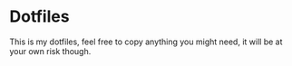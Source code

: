 # Dotfiles
This is my dotfiles, feel free to copy anything you might need, it will be at your own risk though.
